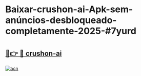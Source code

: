 # Baixar-crushon-ai-Apk-sem-anúncios-desbloqueado-completamente-2025-#7yurd

# <h2><a href="https://ainizakaria.my?title=crushon-ai&ref=24M">🔗👉 🔴 crushon-ai</a></h2>

[![acn](https://github.com/user-attachments/assets/0f9c940e-d8b0-45ae-aac7-cd30a18b3e1c)](https://ainizakaria.my?title=crushon-ai&ref=24M)

